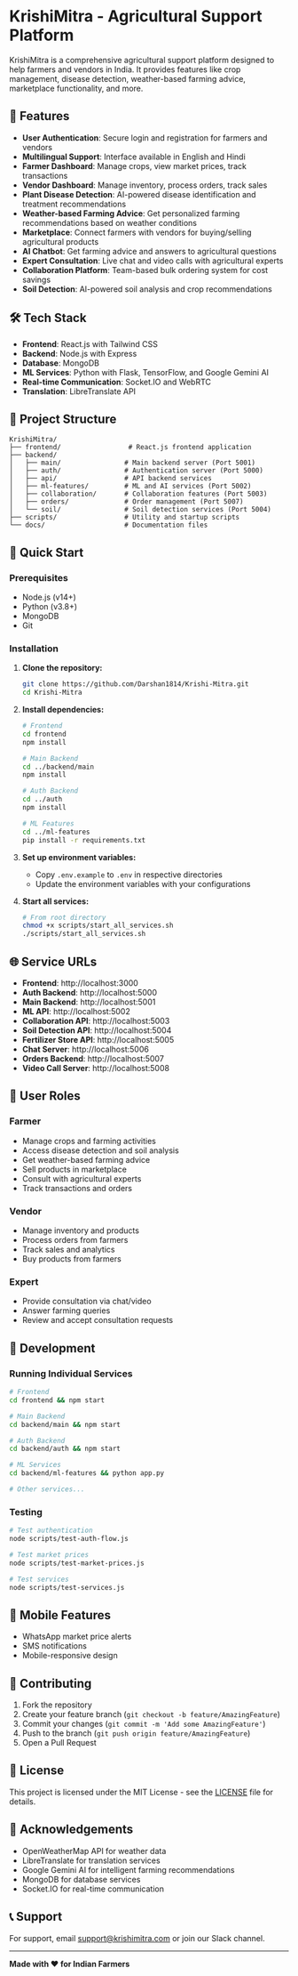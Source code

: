 # KrishiMitra - Agricultural Support Platform

KrishiMitra is a comprehensive agricultural support platform designed to help farmers and vendors in India. It provides features like crop management, disease detection, weather-based farming advice, marketplace functionality, and more.

## 🚀 Features

- **User Authentication**: Secure login and registration for farmers and vendors
- **Multilingual Support**: Interface available in English and Hindi
- **Farmer Dashboard**: Manage crops, view market prices, track transactions
- **Vendor Dashboard**: Manage inventory, process orders, track sales
- **Plant Disease Detection**: AI-powered disease identification and treatment recommendations
- **Weather-based Farming Advice**: Get personalized farming recommendations based on weather conditions
- **Marketplace**: Connect farmers with vendors for buying/selling agricultural products
- **AI Chatbot**: Get farming advice and answers to agricultural questions
- **Expert Consultation**: Live chat and video calls with agricultural experts
- **Collaboration Platform**: Team-based bulk ordering system for cost savings
- **Soil Detection**: AI-powered soil analysis and crop recommendations

## 🛠️ Tech Stack

- **Frontend**: React.js with Tailwind CSS
- **Backend**: Node.js with Express
- **Database**: MongoDB
- **ML Services**: Python with Flask, TensorFlow, and Google Gemini AI
- **Real-time Communication**: Socket.IO and WebRTC
- **Translation**: LibreTranslate API

## 📁 Project Structure

```
KrishiMitra/
├── frontend/                 # React.js frontend application
├── backend/
│   ├── main/                # Main backend server (Port 5001)
│   ├── auth/                # Authentication server (Port 5000)
│   ├── api/                 # API backend services
│   ├── ml-features/         # ML and AI services (Port 5002)
│   ├── collaboration/       # Collaboration features (Port 5003)
│   ├── orders/              # Order management (Port 5007)
│   └── soil/                # Soil detection services (Port 5004)
├── scripts/                 # Utility and startup scripts
└── docs/                    # Documentation files
```

## 🚀 Quick Start

### Prerequisites

- Node.js (v14+)
- Python (v3.8+)
- MongoDB
- Git

### Installation

1. **Clone the repository:**
   ```bash
   git clone https://github.com/Darshan1814/Krishi-Mitra.git
   cd Krishi-Mitra
   ```

2. **Install dependencies:**
   ```bash
   # Frontend
   cd frontend
   npm install
   
   # Main Backend
   cd ../backend/main
   npm install
   
   # Auth Backend
   cd ../auth
   npm install
   
   # ML Features
   cd ../ml-features
   pip install -r requirements.txt
   ```

3. **Set up environment variables:**
   - Copy `.env.example` to `.env` in respective directories
   - Update the environment variables with your configurations

4. **Start all services:**
   ```bash
   # From root directory
   chmod +x scripts/start_all_services.sh
   ./scripts/start_all_services.sh
   ```

## 🌐 Service URLs

- **Frontend**: http://localhost:3000
- **Auth Backend**: http://localhost:5000
- **Main Backend**: http://localhost:5001
- **ML API**: http://localhost:5002
- **Collaboration API**: http://localhost:5003
- **Soil Detection API**: http://localhost:5004
- **Fertilizer Store API**: http://localhost:5005
- **Chat Server**: http://localhost:5006
- **Orders Backend**: http://localhost:5007
- **Video Call Server**: http://localhost:5008

## 👥 User Roles

### Farmer
- Manage crops and farming activities
- Access disease detection and soil analysis
- Get weather-based farming advice
- Sell products in marketplace
- Consult with agricultural experts
- Track transactions and orders

### Vendor
- Manage inventory and products
- Process orders from farmers
- Track sales and analytics
- Buy products from farmers

### Expert
- Provide consultation via chat/video
- Answer farming queries
- Review and accept consultation requests

## 🔧 Development

### Running Individual Services

```bash
# Frontend
cd frontend && npm start

# Main Backend
cd backend/main && npm start

# Auth Backend
cd backend/auth && npm start

# ML Services
cd backend/ml-features && python app.py

# Other services...
```

### Testing

```bash
# Test authentication
node scripts/test-auth-flow.js

# Test market prices
node scripts/test-market-prices.js

# Test services
node scripts/test-services.js
```

## 📱 Mobile Features

- WhatsApp market price alerts
- SMS notifications
- Mobile-responsive design

## 🤝 Contributing

1. Fork the repository
2. Create your feature branch (`git checkout -b feature/AmazingFeature`)
3. Commit your changes (`git commit -m 'Add some AmazingFeature'`)
4. Push to the branch (`git push origin feature/AmazingFeature`)
5. Open a Pull Request

## 📄 License

This project is licensed under the MIT License - see the [LICENSE](LICENSE) file for details.

## 🙏 Acknowledgements

- OpenWeatherMap API for weather data
- LibreTranslate for translation services
- Google Gemini AI for intelligent farming recommendations
- MongoDB for database services
- Socket.IO for real-time communication

## 📞 Support

For support, email support@krishimitra.com or join our Slack channel.

---

**Made with ❤️ for Indian Farmers**